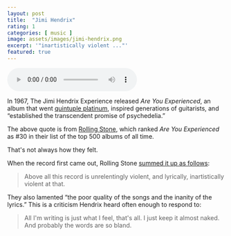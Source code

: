 ```yaml
---
layout: post
title:  "Jimi Hendrix"
rating: 1
categories: [ music ]
image: assets/images/jimi-hendrix.png
excerpt: '"inartistically violent ..."'
featured: true
---
```


<audio controls src="https://archive.org/download/one-star/jimi-hendrix.2023-07-19.mp3"></audio>

In 1967, The Jimi Hendrix Experience released _Are You Experienced_, an album that went [quintuple platinum](https://www.riaa.com/gold-platinum/?tab_active=default-award&ar=Jimi+Hendrix&ti=Are+You+Experienced&format=Album&type=#search_section), inspired generations of guitarists, and “established the transcendent promise of psychedelia.”

The above quote is from [Rolling Stone](https://www.rollingstone.com/music/music-lists/best-albums-of-all-time-1062063/jimi-hendrix-are-you-experienced-1063203/), which ranked _Are You Experienced_ as #30 in their list of the top 500 albums of all time.

That's not always how they felt.

When the record first came out, Rolling Stone [summed it up as follows](https://www.rollingstone.com/music/music-news/album-reviews-jimi-hendrix-and-eric-clapton-188030/):

> Above all this record is unrelentingly violent, and lyrically, inartistically violent at that.

They also lamented “the poor quality of the songs and the inanity of the lyrics.” This is a criticism Hendrix heard often enough to respond to:

> All I'm writing is just what I feel, that's all. I just keep it almost naked. And probably the words are so bland.


